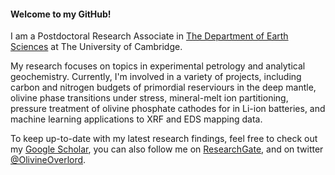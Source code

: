 #### Welcome to my GitHub!

I am a Postdoctoral Research Associate in [The Department of Earth Sciences](https://www.esc.cam.ac.uk/) at The University of Cambridge. 

My research focuses on topics in experimental petrology and analytical geochemistry. Currently, I'm involved in a variety of projects, including carbon and nitrogen budgets of primordial reserviours in the deep mantle, olivine phase transitions under stress, mineral-melt ion partitioning, pressure treatment of olivine phosphate cathodes for in Li-ion batteries, and machine learning applications to XRF and EDS mapping data.

To keep up-to-date with my latest research findings, feel free to check out my [Google Scholar](https://scholar.google.com/citations?user=6cWCOHkAAAAJ&hl=en), you can also follow me on [ResearchGate](https://www.researchgate.net/profile/Joshua-Shea), and on twitter [@OlivineOverlord](https://twitter.com/OlivineOverlord).
